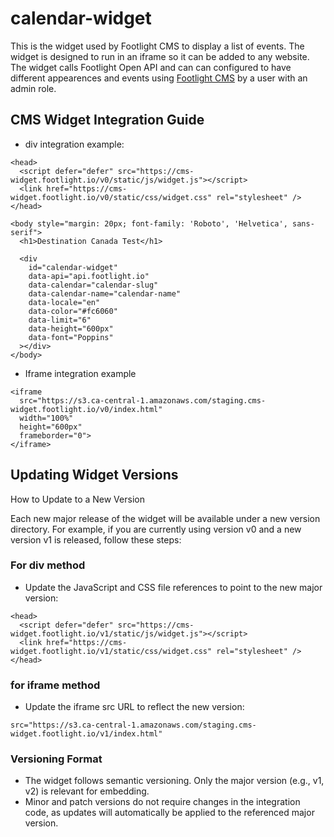 # calendar-widget

This is the widget used by Footlight CMS to display a list of events. The widget is designed to run in an iframe so it can be added to any website. The widget calls Footlight Open API and can can configured to have different appearences and events using [Footlight CMS](https://cms.footlight.io) by a user with an admin role.

## CMS Widget Integration Guide

* div integration example:
```
<head>
  <script defer="defer" src="https://cms-widget.footlight.io/v0/static/js/widget.js"></script>
  <link href="https://cms-widget.footlight.io/v0/static/css/widget.css" rel="stylesheet" />
</head>

<body style="margin: 20px; font-family: 'Roboto', 'Helvetica', sans-serif">
  <h1>Destination Canada Test</h1>

  <div
    id="calendar-widget"
    data-api="api.footlight.io"
    data-calendar="calendar-slug"
    data-calendar-name="calendar-name"
    data-locale="en"
    data-color="#fc6060"
    data-limit="6"
    data-height="600px"
    data-font="Poppins"
  ></div>
</body>
```

* Iframe integration example
```
<iframe
  src="https://s3.ca-central-1.amazonaws.com/staging.cms-widget.footlight.io/v0/index.html"
  width="100%"
  height="600px"
  frameborder="0">
</iframe>
```

## Updating Widget Versions

How to Update to a New Version

Each new major release of the widget will be available under a new version directory. For example, if you are currently using version v0 and a new version v1 is released, follow these steps:

### For div method
* Update the JavaScript and CSS file references to point to the new major version:
```
<head>
  <script defer="defer" src="https://cms-widget.footlight.io/v1/static/js/widget.js"></script>
  <link href="https://cms-widget.footlight.io/v1/static/css/widget.css" rel="stylesheet" />
</head>
```

### for iframe method
* Update the iframe src URL to reflect the new version:
```
src="https://s3.ca-central-1.amazonaws.com/staging.cms-widget.footlight.io/v1/index.html"
```

### Versioning Format
* The widget follows semantic versioning. Only the major version (e.g., v1, v2) is relevant for embedding.
* Minor and patch versions do not require changes in the integration code, as updates will automatically be applied to the referenced major version.




